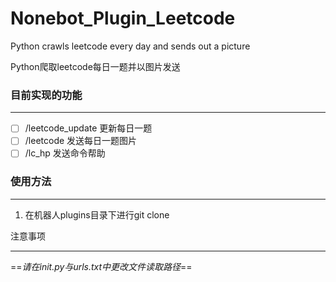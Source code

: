 # Nonebot_Plugin_Leetcode
Python crawls leetcode every day and sends out a picture

Python爬取leetcode每日一题并以图片发送



### 目前实现的功能

---

- [ ] /leetcode_update 更新每日一题
- [ ] /leetcode 发送每日一题图片
- [ ] /lc_hp 发送命令帮助

### 使用方法

---

1. 在机器人plugins目录下进行git clone

注意事项

---

==*请在init.py与urls.txt中更改文件读取路径*==
